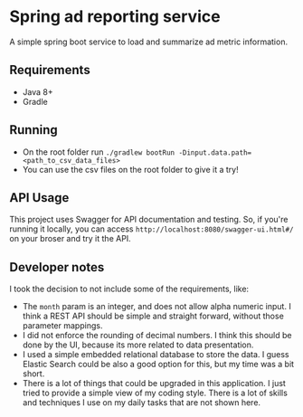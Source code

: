 # Spring ad reporting service

A simple spring boot service to load and summarize ad metric information.

## Requirements
- Java 8+
- Gradle

## Running
- On the root folder run `./gradlew bootRun -Dinput.data.path=<path_to_csv_data_files>`
- You can use the csv files on the root folder to give it a try!

## API Usage
This project uses Swagger for API documentation and testing. So, if you're running it locally, you can access `http://localhost:8080/swagger-ui.html#/` on your broser and try it the API. 

## Developer notes
I took the decision to not include some of the requirements, like:
- The `month` param is an integer, and does not allow alpha numeric input. I think a REST API should be simple and straight forward, without those parameter mappings.
- I did not enforce the rounding of decimal numbers. I think this should be done by the UI, because its more related to data presentation.
- I used a simple embedded relational database to store the data. I guess Elastic Search could be also a good option for this, but my time was a bit short. 
- There is a lot of things that could be upgraded in this application. I just tried to provide a simple view of my coding style. There is a lot of skills and techniques I use on my daily tasks that are not shown here.